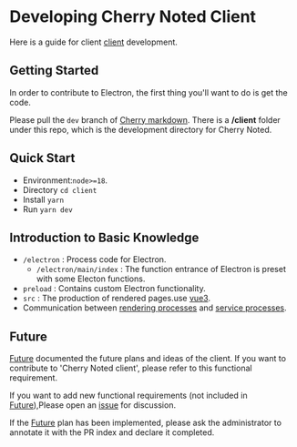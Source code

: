 # Developing Cherry Noted Client

Here is a guide for client [client](../../client) development.

## Getting Started

In order to contribute to Electron, the first thing you'll want to do is get the code.

Please pull the `dev` branch of [Cherry markdown](https://github.com/Tencent/cherry-markdown). There is a **/client** folder under this repo, which is the development directory for Cherry Noted.

## Quick Start

- Environment:`node>=18`.
- Directory `cd client`
- Install `yarn`
- Run `yarn dev`

## Introduction to Basic Knowledge

- `/electron` : Process code for Electron.
  - `/electron/main/index` : The function entrance of Electron is preset with some Electon functions.
- `preload` : Contains custom Electron functionality.
- `src` : The production of rendered pages.use [vue3](https://vuejs.org/).
- Communication between [rendering processes](https://www.electronjs.org/docs/latest/api/ipc-renderer) and [service processes](https://www.electronjs.org/docs/latest/api/ipc-main).

## Future

[Future](/docs/Future.md) documented the future plans and ideas of the client. If you want to contribute to 'Cherry Noted client', please refer to this functional requirement.

If you want to add new functional requirements (not included in [Future](/docs/Future.md)),Please open an [issue](https://github.com/Tencent/cherry-markdown/issues) for discussion.

If the [Future](/docs/Future.md)  plan has been implemented, please ask the administrator to annotate it with the PR index and declare it completed.
